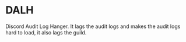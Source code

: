 # DALH
Discord Audit Log Hanger. 
It lags the audit logs and makes the audit logs hard to load, it also lags the guild.
